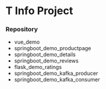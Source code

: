 # T Info Project

### Repository
  - vue_demo
  - springboot_demo_productpage
  - springboot_demo_details
  - springboot_demo_reviews
  - flask_demo_ratings
  - springboot_demo_kafka_producer
  - springboot_demo_kafka_consumer
